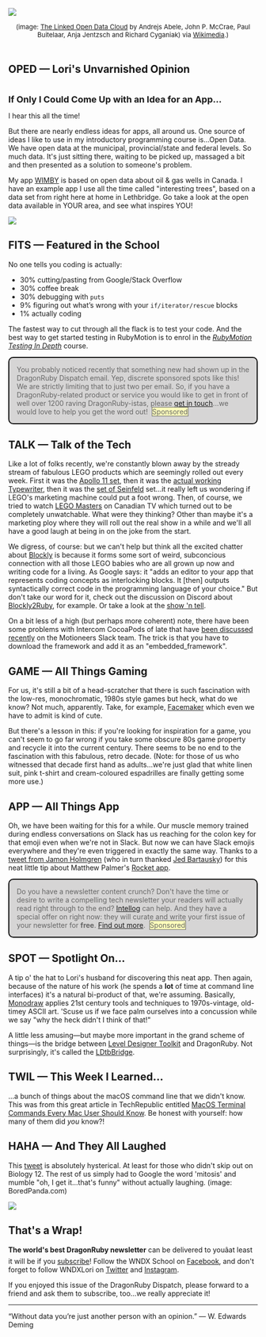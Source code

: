 <div style="display:none;font-size:0;line-height:0;max-height:0;mso-hide:all">DRD089: We're back in our usual format! Suitable for framing or wrapping fish.</div>

![](https://dragonrubydispatch.com/assets/images/lod-cloud.jpg)

<div style="font-size: small; text-align: center; padding-bottom: 20px;">(image: <a href="https://lod-cloud.net">The Linked Open Data Cloud</a> by Andrejs Abele, John P. McCrae, Paul Buitelaar, Anja Jentzsch and Richard Cyganiak) via <a href="https://en.wikipedia.org/wiki/Linked_data#/media/File:Lod-cloud_2017-02-20.png">Wikimedia</a>.)</div>

## OPED &#8212; Lori's Unvarnished Opinion

<div style="font-size: large; text-align: left; padding-top: 20px;"><b>If Only I Could Come Up with an Idea for an App...</b></div>

I hear this all the time!

But there are nearly endless ideas for apps, all around us. One source of ideas I like to use in my introductory programming course is...Open Data. We have open data at the municipal, provincial/state and federal levels. So much data. It's just sitting there, waiting to be picked up, massaged a bit and then presented as a solution to someone's problem.

My app [WIMBY](https://wimby.ca) is based on open data about oil & gas wells in Canada. I have an example app I use all the time called "interesting trees", based on a data set from right here at home in Lethbridge. Go take a look at the open data available in YOUR area, and see what inspires YOU!

![](https://dragonrubydispatch.com/assets/images/lori-olson-signature.jpg)


## FITS &#8212; Featured in the School

No one tells you coding is actually:

* 30% cutting/pasting from Google/Stack Overflow
* 30% coffee break
* 30% debugging with <code>puts</code>
* 9% figuring out what’s wrong with your <code>if/iterator/rescue</code> blocks
* 1% actually coding

The fastest way to cut through all the flack is to test your code. And the best way to get started testing in RubyMotion is to enrol in the <em>[RubyMotion Testing In Depth](https://wndx.school/p/rubymotion-testing-in-depth)</em> course.

<div style="background: #D6D5D5; padding: 15px; border-style: solid; border-width: 2px; border-color: black; margin-bottom: 15px; border-radius: 10px;" ><span style="color: #666666;">You probably noticed recently that something new had shown up in the DragonRuby Dispatch email. Yep, discrete sponsored spots like this! We are strictly limiting that to just two per email. So, if you have a DragonRuby-related product or service you would like to get in front of well over 1200 raving DragonRuby-istas, please <a href="mailto:lori@wndx.com">get in touch</a>...we would love to help you get the word out!&nbsp;&nbsp;<span style="background-color: #FFFFBB; border-style: solid; border-width: 1px; border-color: #666666">Sponsored</span></span></div>

## TALK &#8212; Talk of the Tech

Like a lot of folks recently, we're constantly blown away by the stready stream of fabulous LEGO products which are seemingly rolled out every week. First it was the [Apollo 11 set](https://www.lego.com/en-ca/product/lego-nasa-apollo-saturn-v-92176), then it was the [actual working Typewriter](https://www.lego.com/en-us/product/typewriter-21327), then it was the [set of Seinfeld](https://www.lego.com/en-us/product/seinfeld-21328) set...it really left us wondering if LEGO's marketing machine could put a foot wrong. Then, of course, we tried to watch [LEGO Masters](https://www.ctv.ca/shows/lego-masters) on Canadian TV which turned out to be completely unwatchable. What were they thinking? Other than maybe it's a marketing ploy where they will roll out the real show in a while and we'll all have a good laugh at being in on the joke from the start.

We digress, of course: but we can't help but think all the excited chatter about [Blockly](https://developers.google.com/blockly) is because it forms some sort of weird, subconcious connection with all those LEGO babies who are all grown up now and writing code for a living. As Google says: it "adds an editor to your app that represents coding concepts as interlocking blocks. It [then] outputs syntactically correct code in the programming language of your choice." But don't take our word for it, check out the discussion on Discord about [Blockly2Ruby](https://discord.com/channels/608064116111966245/686226699653742650/832361281897103370), for example. Or take a look at the [show 'n tell](https://discord.com/channels/608064116111966245/674410581326823446/866791379237994516).

On a bit less of a high (but perhaps more coherent) note, there have been some problems with Intercom CocoaPods of late that have [been discussed recently](https://motioneers.slack.com/archives/C055RS0VA/p1609274824173800) on the Motioneers Slack team. The trick is that you have to download the framework and add it as an "embedded_framework".

## GAME &#8212; All Things Gaming

For us, it's still a bit of a head-scratcher that there is such fascination with the low-res, monochromatic, 1980s style games but heck, what do we know? Not much, apparently. Take, for example, [Facemaker](https://twitter.com/hollygramazio/status/1399186622571106304) which even we have to admit is kind of cute.

But there's a lesson in this: if you're looking for inspiration for a game, you can't seem to go far wrong if you take some obscure 80s game property and recycle it into the current century. There seems to be no end to the fascination with this fabulous, retro decade. (Note: for those of us who witnessed that decade first hand as adults...we're just glad that white linen suit, pink t-shirt and cream-coloured espadrilles are finally getting some more use.)

## APP &#8212; All Things App

Oh, we have been waiting for this for a while. Our muscle memory trained during endless conversations on Slack has us reaching for the colon key for that emoji even when we're not in Slack. But now we can have Slack emojis everywhere and they're even triggered in exactly the same way.  Thanks to a [tweet from Jamon Holmgren](https://twitter.com/jamonholmgren/status/1137046270525100032) (who in turn thanked [Jed Bartausky](https://twitter.com/InfiniteJed)) for this neat little tip about Matthew Palmer's [Rocket app](https://matthewpalmer.net/rocket/).


<div style="background: #D6D5D5; padding: 15px; border-style: solid; border-width: 2px; border-color: black; margin-bottom: 15px; border-radius: 10px;" ><span style="color: #666666;">Do you have a newsletter content crunch? Don't have the time or desire to write a compelling tech newsletter your readers will actually read right through to the end? <a href="https://intellog.com/content-crunch.html">Intellog</a> can help. And they have a special offer on right now: they will curate and write your first issue of your newsletter for <b>free</b>. <a href="https://intellog.com/content-crunch.html">Find out more</a>.&nbsp;&nbsp;<span style="background-color: #FFFFBB; border-style: solid; border-width: 1px; border-color: #666666">Sponsored</span></span></div>

## SPOT &#8212; Spotlight On...

A tip o' the hat to Lori's husband for discovering this neat app. Then again, because of the nature of his work (he spends a <b>lot</b> of time at command line interfaces) it's a natural bi-product of that, we're assuming. Basically, [Monodraw](https://twitter.com/Phasorburn/status/1366430646587990016) applies 21st century tools and techniques to 1970s-vintage, old-timey ASCII art. 'Scuse us if we face palm ourselves into a concussion while we say "why the heck didn't I think of that!"

A little less amusing&#8212;but maybe more important in the grand scheme of things&#8212;is the bridge between [Level Designer Toolkit](https://ldtk.io/) and DragonRuby. Not surprisingly, it's called the [LDtbBridge](https://github.com/LittleB0xes/LDtkBridge).

## TWIL &#8212; This Week I Learned...

...a bunch of things about the macOS command line that we didn't know. This was from this great article in TechRepublic entitled [MacOS Terminal Commands Every Mac User Should Know](https://www.techrepublic.com/article/macos-terminal-commands-every-mac-user-should-know/). Be honest with yourself: how many of them did _you_ know?!

## HAHA &#8212; And They All Laughed

This [tweet](https://twitter.com/gglobster/status/1410799503716892679) is absolutely hysterical. At least for those who didn't skip out on Biology 12. The rest of us simply had to Google the word 'mitosis' and mumble "oh, I get it...that's funny" without actually laughing. (image: BoredPanda.com)

![](https://dragonrubydispatch.com/assets/images/stages-of-mitosis.jpg)

## That's a Wrap!

**The world's best DragonRuby newsletter** can be delivered to youâat least it will be if you [subscribe](https://motivated-experimenter-209.ck.page/bd51551808)! Follow the WNDX School on [Facebook](https://www.facebook.com/wndxschool), and don't forget to follow WNDXLori on [Twitter](https://twitter.com/wndxlori) and [Instagram](https://instagram.com/wndxlori).

If you enjoyed this issue of the DragonRuby Dispatch, please forward to a friend and ask them to subscribe, too...we really appreciate it!

<hr/>

&ldquo;Without data you’re just another person with an opinion.&rdquo; &#8212; W. Edwards Deming
